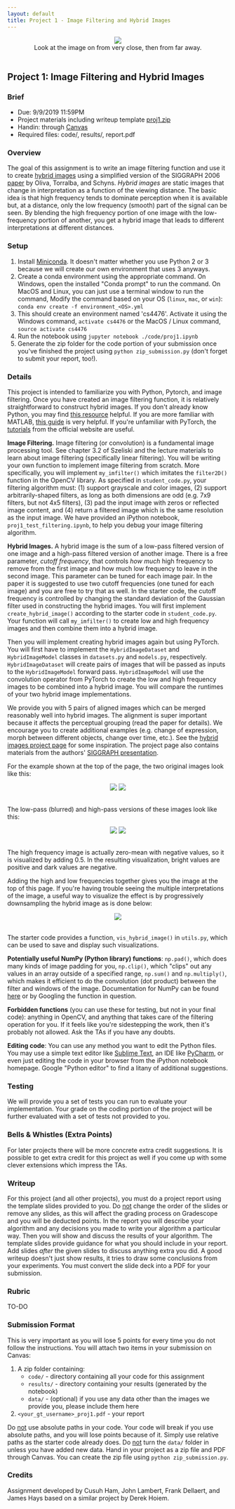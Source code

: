 ```yaml
---
layout: default
title: Project 1 - Image Filtering and Hybrid Images
---
```


<center>
    <img src="images/proj1/hybrid_image.jpg">
    <br>
    Look at the image on from very close, then from far away.
    <br><br>
</center>

## Project 1: Image Filtering and Hybrid Images

### Brief
* Due: 9/9/2019 11:59PM
* Project materials including writeup template [proj1.zip]()
* Handin: through [Canvas](https://gatech.instructure.com)
* Required files: code/, results/, report.pdf

### Overview
The goal of this assignment is to write an image filtering function and use it to create [hybrid images](http://cvcl.mit.edu/hybrid_gallery/gallery.html) using a simplified version of the SIGGRAPH 2006 [paper](http://cvcl.mit.edu/publications/OlivaTorralb_Hybrid_Siggraph06.pdf) by Oliva, Torralba, and Schyns. _Hybrid images_ are static images that change in interpretation as a function of the viewing distance. The basic idea is that high frequency tends to dominate perception when it is available but, at a distance, only the low frequency (smooth) part of the signal can be seen. By blending the high frequency portion of one image with the low-frequency portion of another, you get a hybrid image that leads to different interpretations at different distances.

### Setup
1. Install [Miniconda](https://conda.io/miniconda.html). It doesn't matter whether you use Python 2 or 3 because we will create our own environment that uses 3 anyways.
2. Create a conda environment using the appropriate command. On Windows, open the installed "Conda prompt" to run the command. On MacOS and Linux, you can just use a terminal window to run the command, Modify the command based on your OS (`linux`, `mac`, or `win`): `conda env create -f environment_<OS>.yml`
3. This should create an environment named 'cs4476'. Activate it using the Windows command, `activate cs4476` or the MacOS / Linux command, `source activate cs4476`
4. Run the notebook using `jupyter notebook ./code/proj1.ipynb`
5. Generate the zip folder for the code portion of your submission once you've finished the project using `python zip_submission.py` (don't forget to submit your report, too!).

### Details
This project is intended to familiarize you with Python, Pytorch, and image filtering. Once you have created an image filtering function, it is relatively straightforward to construct hybrid images. If you don't already know Python, you may find [this resource](https://docs.python.org/3/tutorial/) helpful. If you are more familiar with MATLAB, [this guide](http://mathesaurus.sourceforge.net/matlab-numpy.html) is very helpful. If you're unfamiliar with PyTorch, the [tutorials](https://pytorch.org/tutorials/) from the official website are useful.

**Image Filtering.** Image filtering (or convolution) is a fundamental image processing tool. See chapter 3.2 of Szeliski and the lecture materials to learn about image filtering (specifically linear filtering). You will be writing your own function to implement image filtering from scratch. More specifically, you will implement `my_imfilter()` which imitates the `filter2D()` function in the OpenCV library. As specified in `student_code.py`, your filtering algorithm must: (1) support grayscale and color images, (2) support arbitrarily-shaped filters, as long as both dimensions are odd (e.g. 7x9 filters, but not 4x5 filters), (3) pad the input image with zeros or reflected image content, and (4) return a filtered image which is the same resolution as the input image. We have provided an iPython notebook, `proj1_test_filtering.ipynb`, to help you debug your image filtering algorithm.

**Hybrid Images.** A hybrid image is the sum of a low-pass filtered version of one image and a high-pass filtered version of another image. There is a free parameter, _cutoff frequency_, that controls _how much_ high frequency to remove from the first image and how much low frequency to leave in the second image. This parameter can be tuned for each image pair. In the paper it is suggested to use two cutoff frequencies (one tuned for each image) and you are free to try that as well. In the starter code, the cutoff frequency is controlled by changing the standard deviation of the Gaussian filter used in constructing the hybrid images. You will first implement `create_hybrid_image()` according to the starter code in `student_code.py`. Your function will call `my_imfilter()` to create low and high frequency images and then combine them into a hybrid image.

Then you will implement creating hybrid images again but using PyTorch. You will first have to implement the `HybridImageDataset` and `HybridImageModel` classes in `datasets.py` and `models.py`, respectively. `HybridImageDataset` will create pairs of images that will be passed as inputs to the `HybridImageModel` forward pass. `HybridImageModel` will use the convolution operator from PyTorch to create the low and high frequency images to be combined into a hybrid image. You will compare the runtimes of your two hybrid image implementations.

We provide you with 5 pairs of aligned images which can be merged reasonably well into hybrid images. The alignment is super important because it affects the perceptual grouping (read the paper for details). We encourage you to create additional examples (e.g. change of expression, morph between different objects, change over time, etc.). See the [hybrid images project page](http://cvcl.mit.edu/hybrid_gallery/gallery.html) for some inspiration. The project page also contains materials from the authors' [SIGGRAPH presentation](http://cvcl.mit.edu/publications/publications.html).

For the example shown at the top of the page, the two original images look like this:
<center>
    <img src="images/proj1/dog.jpg">
    <img src="images/proj1/cat.jpg">
    <br><br>
</center>

The low-pass (blurred) and high-pass versions of these images look like this:
<center>
    <img src="images/proj1/low_frequencies.jpg">
    <img src="images/proj1/high_frequencies.jpg">
    <br><br>
</center>

The high frequency image is actually zero-mean with negative values, so it is visualized by adding 0.5. In the resulting visualization, bright values are positive and dark values are negative.

Adding the high and low frequencies together gives you the image at the top of this page. If you're having trouble seeing the multiple interpretations of the image, a useful way to visualize the effect is by progressively downsampling the hybrid image as is done below:
<center>
    <img src="images/proj1/cat_hybrid_image_scales.jpg">
    <br><br>
</center>

The starter code provides a function, `vis_hybrid_image()` in `utils.py`, which can be used to save and display such visualizations.

**Potentially useful NumPy (Python library) functions**: `np.pad()`, which does many kinds of image padding for you, `np.clip()`, which "clips" out any values in an array outside of a specified range, `np.sum()` and `np.multiply()`, which makes it efficient to do the convolution (dot product) between the filter and windows of the image. Documentation for NumPy can be found [here](https://docs.scipy.org/doc/numpy/) or by Googling the function in question.

**Forbidden functions** (you can use these for testing, but not in your final code): anything in OpenCV, and anything that takes care of the filtering operation for you. If it feels like you're sidestepping the work, then it's probably not allowed. Ask the TAs if you have any doubts.

**Editing code**: You can use any method you want to edit the Python files. You may use a simple text editor like [Sublime Text](https://www.sublimetext.com/3), an IDE like [PyCharm](https://www.jetbrains.com/pycharm/), or even just editing the code in your browser from the iPython notebook homepage. Google "Python editor" to find a litany of additional suggestions.

### Testing
We will provide you a set of tests you can run to evaluate your implementation. Your grade on the coding portion of the project will be further evaluated with a set of tests not provided to you.

### Bells & Whistles (Extra Points)
For later projects there will be more concrete extra credit suggestions. It is possible to get extra credit for this project as well if you come up with some clever extensions which impress the TAs.

### Writeup
For this project (and all other projects), you must do a project report using the template slides provided to you. Do <u>not</u> change the order of the slides or remove any slides, as this will affect the grading process on Gradescope and you will be deducted points. In the report you will describe your algorithm and any decisions you made to write your algorithm a particular way. Then you will show and discuss the results of your algorithm. The template slides provide guidance for what you should include in your report. Add slides _after_ the given slides to discuss anything extra you did. A good writeup doesn't just show results, it tries to draw some conclusions from your experiments. You must convert the slide deck into a PDF for your submission.

### Rubric
TO-DO

### Submission Format
This is very important as you will lose 5 points for every time you do not follow the instructions. You will attach two items in your submission on Canvas:

1. A zip folder containing:
    * `code/` - directory containing all your code for this assignment
    * `results/` - directory containing your results (generated by the notebook)
    * `data/` - (optional) if you use any data other than the images we provide you, please include them here
2. `<your_gt_username>_proj1.pdf` - your report

Do <u>not</u> use absolute paths in your code. Your code will break if you use absolute paths, and you will lose points because of it. Simply use relative paths as the starter code already does. Do <u>not</u> turn the `data/` folder in unless you have added new data. Hand in your project as a zip file and PDF through Canvas. You can create the zip file using `python zip_submission.py`.

### Credits
Assignment developed by Cusuh Ham, John Lambert, Frank Dellaert, and James Hays based on a similar project by Derek Hoiem.
